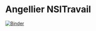 # Angellier NSITravail
[![Binder](https://mybinder.org/badge_logo.svg)](https://mybinder.org/v2/gh/Angellier-Quenton/TestNsi.git/master?urlpath=lab)
